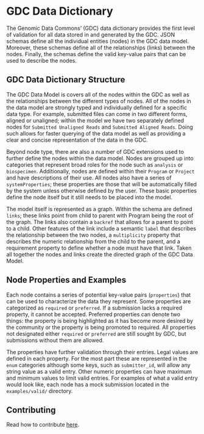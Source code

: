 # GDC Data Dictionary

The Genomic Data Commons’ (GDC) data dictionary provides the first level of validation for all data
stored in and generated by the GDC. JSON schemas define all the individual entities (nodes) in the
GDC data model. Moreover, these schemas define all of the relationships (links) between the nodes.
 Finally, the schemas define the valid key-value pairs that can be used to describe the nodes. 

## GDC Data Dictionary Structure 

The GDC Data Model is covers all of the nodes within the GDC as well as the relationships between
the different types of nodes. All of the nodes in the data model are strongly typed and individually
defined for a specific data type. For example, submitted files can come in two different forms,
aligned or unaligned; within the model we have two separately defined nodes for
`Submitted Unaligned Reads` and `Submitted Aligned Reads`. Doing such allows for faster querying of
the data model as well as providing a clear and concise representation of the data in the GDC.

Beyond node type, there are also a number of GDC extensions used to further define the nodes within
the data model. Nodes are grouped up into categories that represent broad roles for the node such
as `analysis` or `biospecimen`. Additionally, nodes are defined within their `Program` or `Project`
and have descriptions of their use. All nodes also have a series of `systemProperties`; these
properties are those that will be automatically filled by the system unless otherwise defined by
the user.  These basic properties define the node itself but it still needs to be placed into the model.

The model itself is represented as a graph. Within the schema are defined `links`; these links
point from child to parent with Program being the root of the graph. The links also contain a
`backref` that allows for a parent to point to a child. Other features of the link include a
semantic `label` that describes the relationship between the two nodes, a `multiplicity` property
that describes the numeric relationship from the child to the parent, and a requirement property
to define whether a node must have that link. Taken all together the nodes and links create the
directed graph of the GDC Data Model.

## Node Properties and Examples

Each node contains a series of potential key-value pairs (`properties`) that can be used to
characterize the data they represent. Some properties are categorized as `required` or `preferred`.
If a submission lacks a required property, it cannot be accepted. Preferred properties can denote
two things: the property is being highlighted as it has become more desired by the community or
the property is being promoted to required. All properties not designated either `required` or
`preferred` are still sought by GDC, but submissions without them are allowed. 

The properties have further validation through their entries. Legal values are defined in each
property. For the most part these are represented in the `enum` categories although some keys,
such as `submitter_id`, will allow any string value as a valid entry. Other numeric properties
can have maximum and minimum values to limit valid entries.  For examples of what a valid entry
would look like, each node has a mock submission located in the `examples/valid/` directory. 

## Contributing

Read how to contribute [here](https://github.com/NCI-GDC/gdcapi/blob/master/CONTRIBUTING.md).

